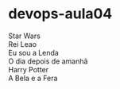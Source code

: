 # devops-aula04
Star Wars<br/>
Rei Leao<br/>
Eu sou a Lenda<br/>
O dia depois de amanhã<br/>
Harry Potter<br/> 
A Bela e a Fera<br/>
